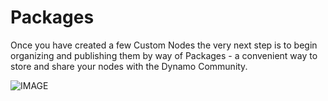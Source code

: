 # Packages

Once you have created a few Custom Nodes the very next step is to begin organizing and publishing them by way of Packages - a convenient way to store and share your nodes with the Dynamo Community.

![IMAGE](images/10/packages_cover01.jpg)
